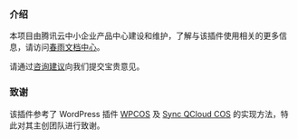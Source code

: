 ### 介绍

本项目由腾讯云中小企业产品中心建设和维护，了解与该插件使用相关的更多信息，请访问[春雨文档中心](https://openapp.qq.com/docs/Wordpress/cos.html)。

请通过[咨询建议](https://support.qq.com/products/164613)向我们提交宝贵意见。

### 致谢

该插件参考了 WordPress 插件 [WPCOS](https://github.com/lezaiyun/wpcos) 及 [Sync QCloud COS](https://github.com/sy-records/wordpress-qcloud-cos) 的实现方法，特此对其主创团队进行致谢。
